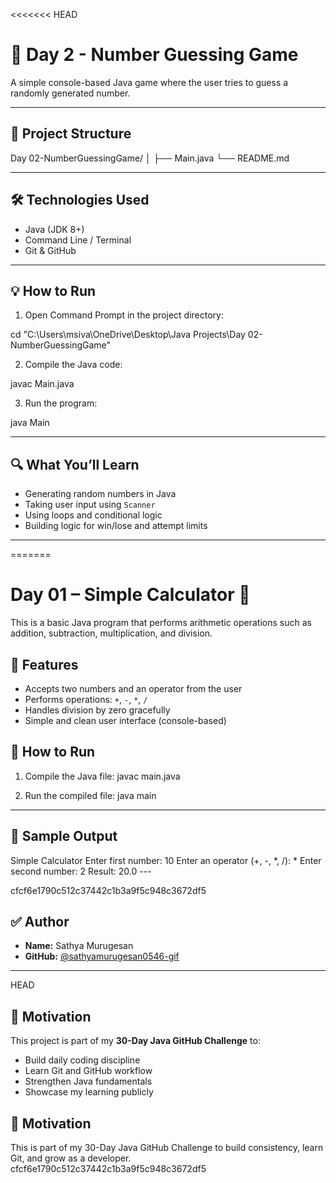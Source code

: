 <<<<<<< HEAD
# 🎯 Day 2 - Number Guessing Game

A simple console-based Java game where the user tries to guess a randomly generated number.


---

## 📁 Project Structure

Day 02-NumberGuessingGame/
│
├── Main.java
└── README.md

---

## 🛠️ Technologies Used

- Java (JDK 8+)
- Command Line / Terminal
- Git & GitHub

---

## 💡 How to Run

1. Open Command Prompt in the project directory:

cd "C:\Users\msiva\OneDrive\Desktop\Java Projects\Day 02-NumberGuessingGame"

2. Compile the Java code:

javac Main.java

3. Run the program:

java Main


---

## 🔍 What You’ll Learn

- Generating random numbers in Java
- Taking user input using `Scanner`
- Using loops and conditional logic
- Building logic for win/lose and attempt limits

---
=======
# Day 01 – Simple Calculator 🧮

This is a basic Java program that performs arithmetic operations such as addition, subtraction, multiplication, and division.

## 📝 Features

- Accepts two numbers and an operator from the user
- Performs operations: `+`, `-`, `*`, `/`
- Handles division by zero gracefully
- Simple and clean user interface (console-based)

## 🚀 How to Run

1. Compile the Java file:
javac main.java

2. Run the compiled file:
java main 
---

## 📝 Sample Output

Simple Calculator
Enter first number: 10
Enter an operator (+, -, *, /): *
Enter second number: 2
Result: 20.0 ---

 cfcf6e1790c512c37442c1b3a9f5c948c3672df5

## ✅ Author

- **Name:** Sathya Murugesan  
- **GitHub:** [@sathyamurugesan0546-gif](https://github.com/sathyamurugesan0546-gif)

---
 HEAD

## 🌟 Motivation

This project is part of my **30-Day Java GitHub Challenge** to:
- Build daily coding discipline
- Learn Git and GitHub workflow
- Strengthen Java fundamentals
- Showcase my learning publicly







## 🌟 Motivation

This is part of my 30-Day Java GitHub Challenge to build consistency, learn Git, and grow as a developer.
 cfcf6e1790c512c37442c1b3a9f5c948c3672df5

